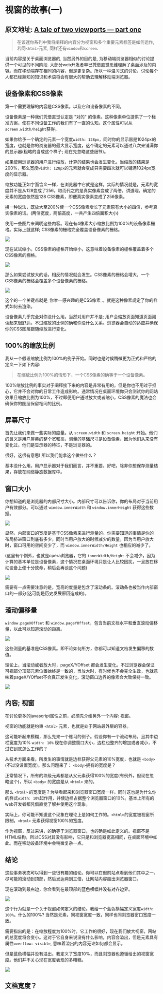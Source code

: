 # 视窗的故事(一)

原文地址: [A tale of two viewports — part one](https://www.quirksmode.org/mobile/viewports.html)
---

> 在该迷你系列中我将阐释的内容分为视窗和多个重要元素标签是如何运作, 若同`<html>`元素, 同样还有`window`和`screen`.

当前内容是关于桌面浏览器的, 当然另外的目的是, 为移动端浏览器相似的讨论提供一个可见的不同阶段. 大部分web开发者早已凭借直觉思维理解了桌面涉及的内容。而在移动端存在相同的内容，但是更复杂。所以一种温习式的讨论，讨论每个人都已经熟知的知识和术语将会有很大的帮助去理解移动端浏览器。

## 设备像素和CSS像素

第一个需要理解的内容是CSS像素，以及它和设备像素的不同。

设备像素是一种我们凭借直觉认定是 "对的" 的像素。这种像素单位提供了一个标准方案，使在不同设备工作的我们有了一直的认知。这个属性可以从`screen.width/height`获得。

如果你给予一个确定的元素一个宽度`width: 128px`，同时你的显示器是1024px的宽度，也就是你的浏览器的最大显示宽度，这个确定的元素可以通过八次来铺满你的显示器(粗略的当成这个样子; 现在先忽略这些细节)。

如果使用浏览器的用户进行缩放，计算的结果也会发生变化。当缩放的结果是200%，那么宽度`width: 128px`的元素就会变成只需要四次就可以铺满1024px宽度的显示器。

缩放功能正如字面含义一样，在浏览器中它就是这样。实际的情况就是，元素的宽度并不是从128变成了256，取而代之的是真实像素变成了两倍。讲道理，确定的元素的宽度依然是128 CSS像素，即便真实像素变成了256像素。

换一种说法，既放大至200%使一个CSS像素增长了元素原有大小的四倍，参考真实像素的话。(两倍宽度，两倍高度，一共产生四倍面积大小)

使用一些图片来阐明这些内容。现在有4像素大小缩放比例为100%的设备像素栅格。实际上就这样; CSS像素的栅格完全覆盖设备像素的栅格。

![](https://www.quirksmode.org/mobile/pix/viewport/csspixels_100.gif)

现在试试缩小。CSS像素的栅格开始缩小，这意味着设备像素的栅格覆盖着多个CSS像素的栅格。

![](https://www.quirksmode.org/mobile/pix/viewport/csspixels_out.gif)

那么如果尝试放大的话，相反的情况就会发生。CSS像素的栅格会增大，一个CSS像素的栅格会覆盖多个设备像素的栅格。

![](https://www.quirksmode.org/mobile/pix/viewport/csspixels_in.gif)

这个的一个关键点就是_你唯一感兴趣的是CSS像素_。就是这种像素规定了你的样式如何去渲染。

设备像素几乎完全对你没什么用。当然对用户并不是; 用户会缩放页面知道页面阅读起来很舒适。不过缩放的比例的确和你没什么关系。浏览器会自动的适应并确保你的CSS图层跟随缩放进行变化。

## 100%的缩放比例
我从一个假设缩放比例为100%的例子开始。同时也是时候稍微更为正式和严格的定义一下如下内容:

> 在缩放比例为100%的情形下，一个CSS像素的确等于一个设备像素。

100%缩放比例的事实对于阐释接下来的内容是非常有用的，但是你也不用过于担心，它并不会对你的日常工作造成影响。通常情况在桌面环境你只会测试你的网站效果且缩放比例为100%，不过即便用户通过放大或者缩小，CSS像素的魔法也会确保你的图层保留相同的比例。

## 屏幕尺寸
首先让我们来做一些实际的度量。从 `screen.width` 和 `screen.height` 开始。他们的含义是用户屏幕的整个宽和高，测量的基础尺寸是设备像素，因为他们从来没有变化过。他们是显示器的特征，不是浏览器的。

很好，这很有意思! 所以我们能拿这个做些什么？

基本没什么用。用户显示器对于我们而言，并不重要。好吧，除非你想保存测量结果，存放在网络静态数据库中。

## 窗口大小
你想知道的是浏览器的内部尺寸大小。内部尺寸可以告诉你，你的布局对于当前用户有效部分。可以通过 `window.innerWidth` 和 `window.innerHeight` 获得这些数据。

![](https://www.quirksmode.org/mobile/pix/viewport/desktop_inner.jpg)

显然，内部窗口的宽度是基于CSS像素来进行测量的。你需要知道的事情是你的布局挤进窗口到底有多少。同时当用户放大的时候减少的数量。因为当用户放大时，窗口可用的空间变少了，而 `window.innerWidth/Height` 也相应的减少了。

(这里有个例外，也就是opera浏览器，它的 `innerWidth/Height` 不会减少，因为计算的基本单位是设备像素，这个情况在桌面环境只是让人比较困扰，一旦放在移动设备上便十分致命，稍后会再谈这个问题)

![](https://www.quirksmode.org/mobile/pix/viewport/desktop_inner_zoomed.jpg)

需要有一点需要注意的是，宽高的度量是包含了滚动条的。滚动条也被当作内部窗口的一部分(这可能是历史发展原因造成的)。

## 滚动偏移量
`window.pageXOffset` 和 `window.pageYOffset`，包含当前文档水平和垂直滚动偏移量，以此可以知道滚动的距离。

![](https://www.quirksmode.org/mobile/pix/viewport/desktop_page.jpg)

这些测量的基准是CSS像素。即不论如何所方，你都可以知道文档发生偏移的数值。

理论上，当滚动或者放大时，pageX/YOffset 都会发生变化。不过浏览器会保证可视部分顶部元素位置始终是一致的，当放大时，有时候也不会完全生效，也就意味着pageX/YOffset不会真正发生变化，滚动窗口边界的像素会大致保持一致。

![](https://www.quirksmode.org/mobile/pix/viewport/desktop_page_zoomed.jpg)

## 内容; 视窗
在讨论更多的javascript属性之前，必须先介绍另外一个内容: 视窗。

视窗的功能就是约束 `<html>` 元素，也就是处于网站最外层的容器。

这可能听起来模糊，那么先来一个练习的例子。假设你有一个流动布局，且其中边栏宽度为10% `width: 10%` 现在你调整窗口大小，边栏也整齐的增加或者减小，不过它到底怎么工作的？

从技术方面来看，所发生的事情就是边栏获得父元素的10%宽度，也就是 `<body>` (不过没设置宽度)。那么问题来了： `<body>`拥有的宽度是？

正常情况下，所有的块级元素都是从父元素获得100%的宽度(有例外，但现在忽略这个)，所以 `<body>` 的宽度是从 `<html>` 来的。

那么 `<html>` 的宽度是？为啥看起来和浏览器窗口宽度一样。同时这也是为什么你的样式`width: 10%`起作用，并使边栏占据整个浏览器窗口的10%。基本上所有的web开发者都凭借直觉了解并使用这个现象。

实际上，你可能不知道这个现象在理论上是如何工作的。`<html>`的宽度被视窗所限制，`<html>` 元素获得视窗100%的宽度。

作为视窗，反过来讲，的确等于浏览器窗口，也的确是如此定义的。视窗不是HTML结构，所以CSS对其没有影响，它只是和浏览器宽高相同，在桌面环境中如此。而在移动设备环境中会稍微复杂一点。

## 结论
这些事务状态可以得到一些很有趣的结论。你可以在但前站点看到他们其中之一。尽可能的滚动到顶部，然后发达两到三倍，让网站内容超出浏览器窗口。

现在滚动到最右边，你会看到在最顶部的蓝色横幅并没有对齐边界。

![](https://www.quirksmode.org/mobile/pix/viewport/desktop_htmlbehaviour.jpg)

这个行为就是一个关于视窗如何定义的结论。我给一个蓝色横幅定义宽度`width: 100%`。什么的100%? 当然是<html>元素，同视窗宽度一致，同样也同浏览器窗口宽度一致。

需要指出的是：在缩放程度为100%时，它工作的很好，现在我们放大视窗，网站的总宽度将会变小。这对于它自身来说没有什么影响，内容会溢出，但是元素具有属性`overflow: visible`, 意味着溢出的内容无论如何都会显示。

但是蓝色横幅并没有溢出。我定义了宽度10%，而且浏览器也遵循给出的视窗宽度。他们并不关心现在宽度表现的多糟糕。

![](https://www.quirksmode.org/mobile/pix/viewport/desktop_100percent.jpg)

## 文档宽度？

